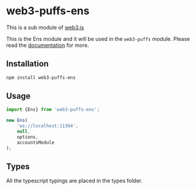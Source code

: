 # web3-puffs-ens

This is a sub module of [web3.js][repo]

This is the Ens module and it will be used in the `web3-puffs` module.
Please read the [documentation][docs] for more.

## Installation

```bash
npm install web3-puffs-ens
```

## Usage

```js
import {Ens} from 'web3-puffs-ens';

new Ens(
    'ws://localhost:11364',
    null,
    options,
    accountsModule
);
```

## Types 

All the typescript typings are placed in the types folder. 

[docs]: http://web3js.readthedocs.io/en/1.0/
[repo]: https://github.com/puffscoin/web3.js
